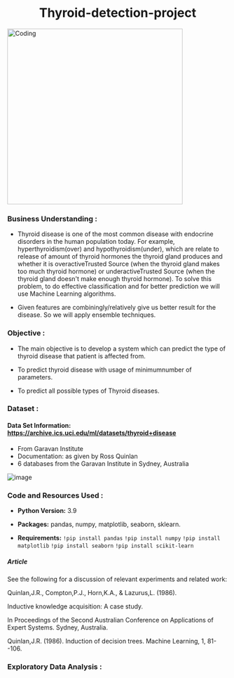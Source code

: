 
<h1 align="center">Thyroid-detection-project</h1>
<img align="center" alt="Coding" width="400" src="https://user-images.githubusercontent.com/108168115/211640028-a1e419f5-bd11-42a9-a614-f90abae4c167.jpeg"

     
<p/>     
     
### Business Understanding :


* Thyroid disease is one of the most common disease with endocrine disorders in the human population today. For example, hyperthyroidism(over) and hypothyroidism(under), which are relate to release of amount of thyroid hormones the thyroid gland produces and whether it is overactiveTrusted Source (when the thyroid gland makes too much thyroid hormone) or underactiveTrusted Source (when the thyroid gland doesn't make enough thyroid hormone). To solve this problem, to do effective classification and for better prediction we will use Machine Learning algorithms.

* Given features are combiningly/relatively give us better result for the disease. So we will apply ensemble techniques.



### Objective :

* The main objective is to develop a system which can predict the type of thyroid disease that patient is affected from. 

* To predict thyroid disease with usage of minimumnumber of parameters.

* To predict all possible types of Thyroid diseases.

### Dataset :
#### Data Set Information: https://archive.ics.uci.edu/ml/datasets/thyroid+disease

* From Garavan Institute
* Documentation: as given by Ross Quinlan
* 6 databases from the Garavan Institute in Sydney, Australia

![image](https://user-images.githubusercontent.com/108168115/213940976-45c6257e-5750-45b0-876f-05ac17d891a2.png)

<p/>    

### Code and Resources Used :

* __Python Version:__ 3.9

* __Packages:__ pandas, numpy, matplotlib, seaborn, sklearn.

* __Requirements:__  `!pip install pandas`
`!pip install numpy` `!pip install matplotlib` `!pip install seaborn` `!pip install scikit-learn`
##### Article 

See the following for a discussion of relevant experiments and related work:

   Quinlan,J.R., Compton,P.J., Horn,K.A., & Lazurus,L. (1986).
   
   Inductive knowledge acquisition: A case study.
   
   In Proceedings of the Second Australian Conference on Applications of Expert Systems.  Sydney, Australia.

   Quinlan,J.R. (1986). Induction of decision trees. Machine Learning, 1, 81--106. 
   
   
<p/>

### Exploratory Data Analysis :





